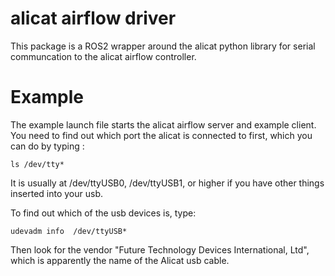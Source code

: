 # alicat airflow driver
 
This package is a ROS2 wrapper around the alicat python library for serial communcation to the alicat airflow controller. 

# Example 

The example launch file starts the alicat airflow server and example client. You need to find out which port the alicat is connected to first, which you can do by typing :


    ls /dev/tty*

It is usually at /dev/ttyUSB0, /dev/ttyUSB1, or higher if you have other things inserted into your usb.  

To find out which of the usb devices is, type: 

    udevadm info  /dev/ttyUSB*

Then look for the vendor "Future Technology Devices International, Ltd", which is apparently the name of the Alicat usb cable. 
